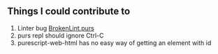 ## Things I could contribute to
1. Linter bug [BrokenLint.purs](src/BrokenLint.purs)
2. purs repl should ignore Ctrl-C
3. purescript-web-html has no easy way of getting an element with id